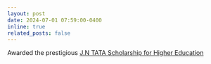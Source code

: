 ```yaml
---
layout: post
date: 2024-07-01 07:59:00-0400
inline: true
related_posts: false
---
```


Awarded the prestigious [J.N TATA Scholarship for Higher Education](https://jntataendowment.org/)
